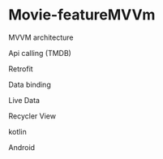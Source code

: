 # Movie-featureMVVm

MVVM architecture

Api calling (TMDB)

Retrofit

Data binding

Live Data

Recycler View

kotlin

Android

